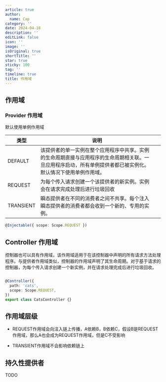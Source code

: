 ```yaml
---
article: true
author:
  name: Cap
category: ''
date: 2024-04-18
description: ''
editLink: false
icon: ''
image: ''
isOriginal: true
shortTitle: ''
star: true
sticky: 100
tag: ''
timeline: true
title: 作用域
---
```



## 作用域

### Provider 作用域

默认使用单例作用域

| 类型 | 说明 |  |
| -------- | -------- | -------- |
| DEFAULT  | 该提供者的单一实例在整个应用程序中共享。实例的生命周期直接与应用程序的生命周期相关联。一旦应用程序启动，所有单例提供者都已被实例化。默认情况下使用单例作用域。 |  |
| REQUEST   | 为每个传入请求创建一个该提供者的新实例。实例会在请求完成处理后进行垃圾回收 | |
| TRANSIENT | 瞬态提供者在不同的消费者之间不共享。每个注入瞬态提供者的消费者都会收到一个新的、专用的实例。 | |

```ts
@Injectable({ scope: Scope.REQUEST })
```

## Controller 作用域

控制器也可以具有作用域，该作用域适用于在该控制器中声明的所有请求方法处理程序。与提供者作用域类似，控制器的作用域声明了其生命周期。对于基于请求的控制器，为每个传入请求创建一个新实例，并在请求处理完成后进行垃圾回收。

```ts

@Controller({
  path: 'cats',
  scope: Scope.REQUEST,
})
export class CatsController {}

```

## 作用域层级

- REQUEST作用域会向注入链上传播，A依赖B，B依赖C，假设B是REQUEST作用域，那么A也会成为REQUEST作用域，但是C不受影响

- TRANSIENT作用域不会影响依赖链上

## 持久性提供者

TODO
